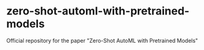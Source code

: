 # zero-shot-automl-with-pretrained-models
Official repository for the paper "Zero-Shot AutoML with Pretrained Models"
